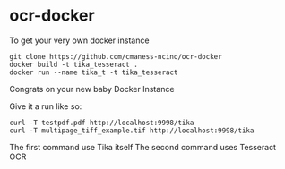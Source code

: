 # ocr-docker

To get your very own docker instance 

    git clone https://github.com/cmaness-ncino/ocr-docker
    docker build -t tika_tesseract .
    docker run --name tika_t -t tika_tesseract

Congrats on your new baby Docker Instance

Give it a run like so:

    curl -T testpdf.pdf http://localhost:9998/tika
    curl -T multipage_tiff_example.tif http://localhost:9998/tika

The first command use Tika itself
The second command uses Tesseract OCR

